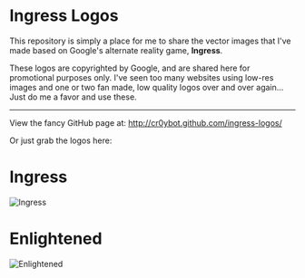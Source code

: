 Ingress Logos
=============

This repository is simply a place for me to share the vector images that I've made based on Google's alternate reality game, __Ingress__.

These logos are copyrighted by Google, and are shared here for promotional purposes only. I've seen too many websites using low-res images and one or two fan made, low quality logos over and over again... Just do me a favor and use these.

* * *

View the fancy GitHub page at: http://cr0ybot.github.com/ingress-logos/

Or just grab the logos here:

# Ingress
![Ingress](http://cr0ybot.github.com/ingress-logos/ingress.svg)

# Enlightened
![Enlightened](http://cr0ybot.github.com/ingress-logos/ingress_enlightened.svg)